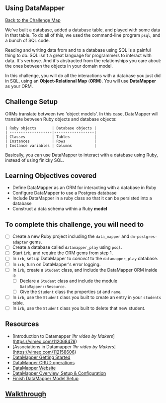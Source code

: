 ## Using DataMapper

[Back to the Challenge Map](00_challenge_map.md)

We've built a database, added a database table, and played with some data in that table. To do all of this, we used the command-line program `psql`, and a bunch of SQL code.

Reading and writing data from and to a database using SQL is a painful thing to do. SQL isn't a great language for programmers to interact with data.  It's verbose.  And it's abstracted from the relationships you care about: the ones between the objects in your domain model.

In this challenge, you will do all the interactions with a database you just did in SQL, using an **Object-Relational Map** (**ORM**). You will use **DataMapper** as your ORM.

## Challenge Setup

ORMs translate between two 'object models'. In this case, DataMapper will translate between Ruby objects and database objects:

```
| Ruby objects       | Database objects |
| -------------------|------------------|
| Classes            | Tables           |
| Instances          | Rows             |
| Instance variables | Columns          |
```

Basically, you can use DataMapper to interact with a database using Ruby, instead of using finicky SQL.

## Learning Objectives covered

* Define DataMapper as an ORM for interacting with a database in Ruby
* Configure DataMapper to use a Postgres database
* Include DataMapper in a ruby class so that it can be persisted into a database
* Construct a data schema within a Ruby **model**

## To complete this challenge, you will need to

- [ ] Create a new Ruby project including the `data_mapper` and `dm-postgres-adapter` gems.
- [ ] Create a database called `datamapper_play` using `psql`.
- [ ] Start `irb`, and require the ORM gems from step 1.
- [ ] In `irb`, set up DataMapper to *connect* to the `datamapper_play` database.
- [ ] In `irb`, turn on DataMapper's error logging.
- [ ] In `irb`, create a `Student` class, and include the DataMapper ORM inside it:
  - [ ] Declare a `Student` class and include the module `DataMapper::Resource`.
  - [ ] Give the `Student` class the properties `id` and `name`.
- [ ] In `irb`, use the `Student` class you built to create an entry in your `students` table.
- [ ] In `irb`, use the `Student` class you built to delete that new student.

## Resources

* [Introduction to Datamapper _1hr video by Makers_] (https://vimeo.com/112068478)
* [Associations in Datamapper _1hr video by Makers_] (https://vimeo.com/112158606) 
* [DataMapper Getting Started](http://datamapper.org/getting-started.html)
* [DataMapper CRUD operations](http://datamapper.org/docs/create_and_destroy.html)
* [DataMapper Website](http://datamapper.org/)
* [DataMapper Overview, Setup & Configuration](http://www.rubydoc.info/github/datamapper/dm-core/DataMapper)
* [Finish DataMapper Model Setup ](http://www.rubydoc.info/github/datamapper/dm-core/DataMapper/Model#finalize-instance_method)

## [Walkthrough](walkthroughs/06.md)
